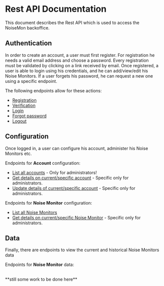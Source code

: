 # Rest API Documentation
This document describes the Rest API which is used to access the NoiseMon backoffice.

## Authentication
In order to create an account, a user must first register. For registration he needs a valid email address and choose a password. Every registration must be validated by clicking on a link received by email.
Once registered, a user is able to login using his credentials, and he can add/view/edit his Noise Monitors.
If a user forgets his password, he can request a new one using a specific endpoint.

The following endpoints allow for these actions:
  * [Registration](./Auth/Register.md)
  * [Verification](./Auth/Verify.md)
  * [Login](./Auth/Login.md)
  * [Forgot password](./Auth/ForgotPassword.md)
  * [Logout](./Auth/Logout.md)

## Configuration
Once logged in, a user can configure his account, administer his Noise Monitors etc.

Endpoints for **Account** configuration:
 * [List all accounts](./api/account/List.md) - Only for administrators!
 * [Get details on current/specific account](./api/account/Get.md) - Specific only for administrators.
 * [Update details of current/specific account](./api/account/Update.md) - Specific only for administrators.

Endpoints for **Noise Monitor** configuration:
 * [List all Noise Monitors](./api/noisemonitor/List.md)
 * [Get details on current/specific Noise Monitor](./api/noisemonitor/Get.md) - Specific only for administrators.

## Data
Finally, there are endpoints to view the current and historical Noise Monitors data

Endpoints for **Noise Monitor** data:

<br />
**still some work to be done here**
